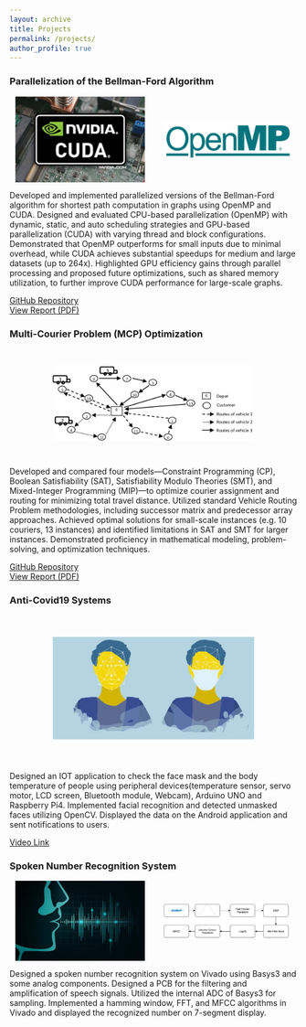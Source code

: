 ```yaml
---
layout: archive
title: Projects
permalink: /projects/
author_profile: true
---
```


### Parallelization of the Bellman-Ford Algorithm

<div style="display: flex; justify-content: space-around; align-items: center; gap: 10px;">
  <img src="../images/cuda.JPG" alt="CUDA Implementation" style="width: 45%; height: auto;" />
  <img src="../images/openmp.JPG" alt="OpenMP Implementation" style="width: 45%; height: auto;" />
</div>

Developed and implemented parallelized versions of the Bellman-Ford algorithm for shortest path computation in graphs using OpenMP and CUDA. Designed and evaluated CPU-based parallelization (OpenMP) with dynamic, static, and auto scheduling strategies and GPU-based parallelization (CUDA) with varying thread and block configurations. Demonstrated that OpenMP outperforms for small inputs due to minimal overhead, while CUDA achieves substantial speedups for medium and large datasets (up to 264x). Highlighted GPU efficiency gains through parallel processing and proposed future optimizations, such as shared memory utilization, to further improve CUDA performance for large-scale graphs.

[GitHub Repository](https://github.com/pelinsuacar/parallel_bellman_ford_implementation)  
[View Report (PDF)](https://github.com/pelinsuacar/parallel_bellman_ford_implementation/blob/main/pelinsu_acar_project_report.pdf)


### Multi-Courier Problem (MCP) Optimization

<img src="../images/cdmo.png" alt="MCP" style="transform: scale(0.7);" />

Developed and compared four models—Constraint Programming (CP), Boolean Satisfiability (SAT), Satisfiability Modulo Theories (SMT), and Mixed-Integer Programming (MIP)—to optimize courier assignment and routing for minimizing total travel distance. Utilized standard Vehicle Routing Problem methodologies, including successor matrix and predecessor array approaches. Achieved optimal solutions for small-scale instances (e.g. 10 couriers, 13 instances) and identified limitations in SAT and SMT for larger instances. Demonstrated proficiency in mathematical modeling, problem-solving, and optimization techniques.
  
[GitHub Repository](https://github.com/pelinsuacar/CDMO_Project)  
[View Report (PDF)](https://github.com/pelinsuacar/CDMO_Project/blob/main/CDMO_Project_Report.pdf)

### Anti-Covid19 Systems

<img src="../images/facemask.JPG" alt="Face Mask Detection" style="transform: scale(0.7);" />

Designed an IOT application to check the face mask and the body temperature of people using peripheral devices(temperature sensor, servo motor, LCD screen, Bluetooth module, Webcam), Arduino UNO and Raspberry Pi4. Implemented facial recognition and detected unmasked faces utilizing OpenCV. Displayed the data on the Android application and sent notifications to users.

[Video Link](https://www.youtube.com/watch?v=Hjg5IJv0Vv4) 

### Spoken Number Recognition System

<div style="display: flex; justify-content: space-around; align-items: center; gap: 10px;">
  <img src="../images/speechsignal.jpg" alt="speech signal" style="width: 45%; height: auto;" />
  <img src="../images/spokennumberrecognition.png" alt="spoken number recognition" style="width: 45%; height: auto;" />
</div>

Designed a spoken number recognition system on Vivado using Basys3 and some analog components. Designed a PCB for the filtering and amplification of speech signals. Utilized the internal ADC of Basys3 for sampling. Implemented a hamming window, FFT, and MFCC algorithms in Vivado and displayed the recognized number on 7-segment display. 


